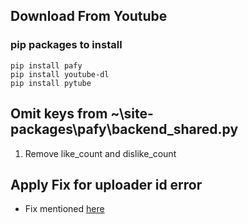 ## Download From Youtube

### pip packages to install ###

```
pip install pafy
pip install youtube-dl
pip install pytube
```

## Omit keys from ~\site-packages\pafy\backend_shared.py
1. Remove like_count and dislike_count

## Apply Fix for uploader id error
- Fix mentioned [here](https://github.com/yt-dlp/yt-dlp/issues/6247#issuecomment-1433096554)

